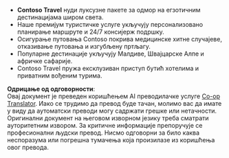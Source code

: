 <!--
CO_OP_TRANSLATOR_METADATA:
{
  "original_hash": "566fa0a014066992b55e6e5b408b24bc",
  "translation_date": "2025-07-12T10:20:16+00:00",
  "source_file": "05-agentic-rag/code_samples/document.md",
  "language_code": "sr"
}
-->
- **Contoso Travel** нуди луксузне пакете за одмор на егзотичним дестинацијама широм света.  
- Наше премијум туристичке услуге укључују персонализовано планирање маршруте и 24/7 консијерж подршку.  
- Осигурање путовања Contoso покрива медицинске хитне случајеве, отказивање путовања и изгубљену пртљагу.  
- Популарне дестинације укључују Малдиве, Швајцарске Алпе и афричке сафарије.  
- Contoso Travel пружа ексклузиван приступ бутић хотелима и приватним вођеним турима.

**Одрицање од одговорности**:  
Овај документ је преведен коришћењем AI преводилачке услуге [Co-op Translator](https://github.com/Azure/co-op-translator). Иако се трудимо да превод буде тачан, молимо вас да имате у виду да аутоматски преводи могу садржати грешке или нетачности. Оригинални документ на његовом изворном језику треба сматрати ауторитетним извором. За критичне информације препоручује се професионални људски превод. Нисмо одговорни за било каква неспоразума или погрешна тумачења која произилазе из коришћења овог превода.